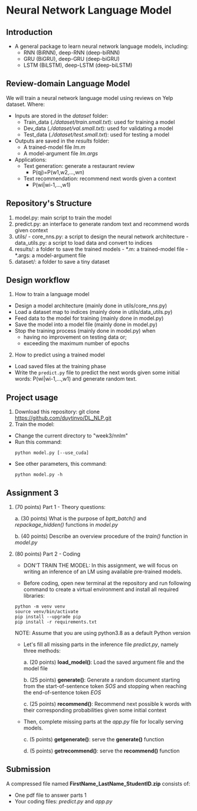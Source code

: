 # Neural Network Language Model
## Introduction
- A general package to learn neural network language models, including:
  + RNN (BiRNN), deep-RNN (deep-biRNN)
  + GRU (BiGRU), deep-GRU (deep-biGRU)
  + LSTM (BiLSTM), deep-LSTM (deep-biLSTM)

## Review-domain Language Model
We will train a neural network language model using reviews on Yelp dataset. Where:  
- Inputs are stored in the *dataset* folder:
  + Train_data (*./dataset/train.small.txt*): used for training a model
  + Dev_data (*./dataset/val.small.txt*): used for validating a model
  + Test_data (*./dataset/test.small.txt*): used for testing a model
- Outputs are saved in the *results* folder:
  + A trained-model file *lm.m*
  + A model-argument file *lm.args*
- Applications:
  + Text generation: generate a restaurant review 
    - P(qj)=P(w1,w2,...,wn)
  + Text recommendation: recommend next words given a context
    - P(wi|wi-1,...,w1)

## Repository's Structure
  1. model.py: main script to train the model
  2. predict.py: an interface to generate random text and recommend words given context
  3. utils/
    - core_nns.py: a script to design the neural network architecture
    - data_utils.py: a script to load data and convert to indices
  4. results/: a folder to save the trained models
    - *.m: a trained-model file
    - *.args: a model-argument file
  5. dataset/: a folder to save a tiny dataset
## Design workflow
1. How to train a language model
- Design a model architecture (mainly done in utils/core_nns.py)
- Load a dataset map to indices (mainly done in utils/data_utils.py)
- Feed data to the model for training (mainly done in model.py)
- Save the model into a model file (mainly done in model.py)
- Stop the training process (mainly done in model.py) when  
    + having no improvement on testing data or;
    + exceeding the maximum number of epochs
2. How to predict using a trained model
- Load saved files at the training phase
- Write the ``predict.py`` file to predict the next words given some initial words: P(wi|wi-1,...,w1) 
and generate random text.

## Project usage
1. Download this repository: git clone https://github.com/duytinvo/DL_NLP.git
2. Train the model:
  - Change the current directory to "week3/nnlm"
  - Run this command:
    ```
    python model.py [--use_cuda]
    ```
  - See other parameters, this command:
    ```
    python model.py -h
    ```

## Assignment 3


1. (70 points) Part 1 - Theory questions:  

    a. (30 points) What is the purpose of *bptt_batch()*  and *repackage_hidden()* functions in *model.py*  
    
    b. (40 points) Describe an overview procedure of the *train()*  function in *model.py*  
    
2. (80 points) Part 2 - Coding 

    - DON'T TRAIN THE MODEL: In this assignment, we will focus on writing an inference of an LM using available 
    pre-trained models. 
    
    - Before coding, open new terminal at the repository and run following command to create a virtual environment 
    and install all required libraries:

    ```commandline
    python -m venv venv
    source venv/bin/activate
    pip install --upgrade pip
    pip install -r requirements.txt
    ```
    NOTE: Assume that you are using python3.8 as a default Python version 

    - Let's fill all missing parts in the inference file *predict.py*, namely three methods: 
     
        a. (20 points) **load_model()**: Load the saved argument file and the model file 
         
        b. (25 points) **generate()**: Generate a random document starting from the start-of-sentence token *SOS* and 
        stopping when reaching the end-of-sentence token *EOS*  
        
        c. (25 points) **recommend()**: Recommend next possible k words with their corresponding probabilities given some initial context 
        
    - Then, complete missing parts at the *app.py* file for locally serving models.
    
        c. (5 points) **getgenerate()**: serve the **generate()** function
        
        d. (5 points) **getrecommend()**: serve the **recommend()** function

## Submission

A compressed file named **FirstName_LastName_StudentID.zip** consists of:

- One pdf file to answer parts 1
- Your coding files: *predict.py* and *app.py* 